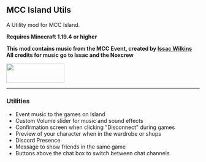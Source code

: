 ## MCC Island Utils

A Utility mod for MCC Island. 

**Requires Minecraft 1.19.4 or higher**

**This mod contains music from the MCC Event, created by [Issac Wilkins](https://open.spotify.com/artist/0AhY6cET8JCq1ARiwnTkGi)**\
**All credits for music go to Issac and the Noxcrew**

<a title="Fabric API" href="https://github.com/FabricMC/fabric">
    <img src="https://i.imgur.com/Ol1Tcf8.png" width="151" height="50" />
</a>

---

### Utilities
- Event music to the games on Island
- Custom Volume slider for music and sound effects
- Confirmation screen when clicking "Disconnect" during games
- Preview of your character when in the wardrobe or shops
- Discord Presence
- Message to show friends in the same game
- Buttons above the chat box to switch between chat channels
